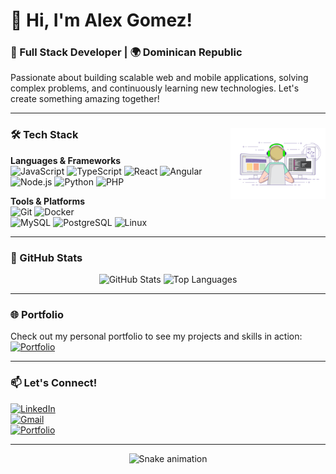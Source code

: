# 👋 Hi, I'm Alex Gomez!
### 🚀 Full Stack Developer | 🌍 Dominican Republic

Passionate about building scalable web and mobile applications, solving complex problems, and continuously learning new technologies. Let's create something amazing together!

---
###

<img align="right" height="114" src="https://raw.githubusercontent.com/devSouvik/devSouvik/master/gif3.gif"  />

###
### 🛠️ Tech Stack
**Languages & Frameworks**  
![JavaScript](https://img.shields.io/badge/JavaScript-F7DF1E?style=flat-square&logo=javascript&logoColor=black) 
![TypeScript](https://img.shields.io/badge/TypeScript-3178C6?style=flat-square&logo=typescript&logoColor=white) 
![React](https://img.shields.io/badge/React-61DAFB?style=flat-square&logo=react&logoColor=black) 
![Angular](https://img.shields.io/badge/Angular-DD0031?style=flat-square&logo=angular&logoColor=white)  
![Node.js](https://img.shields.io/badge/Node.js-339933?style=flat-square&logo=node.js&logoColor=white) 
![Python](https://img.shields.io/badge/Python-3776AB?style=flat-square&logo=python&logoColor=white) 
![PHP](https://img.shields.io/badge/PHP-777BB4?style=flat-square&logo=php&logoColor=white)  

**Tools & Platforms**  
![Git](https://img.shields.io/badge/Git-F05032?style=flat-square&logo=git&logoColor=white) 
![Docker](https://img.shields.io/badge/Docker-2496ED?style=flat-square&logo=docker&logoColor=white)  
![MySQL](https://img.shields.io/badge/MySQL-4479A1?style=flat-square&logo=mysql&logoColor=white) 
![PostgreSQL](https://img.shields.io/badge/PostgreSQL-4169E1?style=flat-square&logo=postgresql&logoColor=white) 
![Linux](https://img.shields.io/badge/Linux-FCC624?style=flat-square&logo=linux&logoColor=black)  

---

### 🌟 GitHub Stats
<div align="center">
  <img src="https://github-readme-stats.vercel.app/api?username=lic-alexgomez&show_icons=true&theme=radical" height="180" alt="GitHub Stats" />
  <img src="https://github-readme-stats.vercel.app/api/top-langs/?username=lic-alexgomez&layout=compact&theme=radical" height="180" alt="Top Languages" />
</div>

---

### 🌐 Portfolio
Check out my personal portfolio to see my projects and skills in action:  
[![Portfolio](https://img.shields.io/badge/Portfolio-Visit%20Now-FF5722?style=flat-square&logo=web)](https://lic-alexgomez.github.io/portafolios/)

---

### 📫 Let's Connect!
[![LinkedIn](https://img.shields.io/badge/LinkedIn-Visit%20Profile-0A66C2?style=flat-square&logo=linkedin&logoColor=white)](https://do.linkedin.com/in/alex-manuel-gomez-salazar-901389140)  
[![Gmail](https://img.shields.io/badge/Gmail-Contact-red?style=flat-square&logo=gmail&logoColor=white)](mailto:licalexgomezsalazar@gmail.com)  
[![Portfolio](https://img.shields.io/badge/Portfolio-Visit-FF5722?style=flat-square&logo=web)](https://lic-alexgomez.github.io/portafolios/)  

---

<div align="center">
  <img src="https://raw.githubusercontent.com/lic-alexgomez/lic-alexgomez/output/snake.svg" alt="Snake animation" />
</div>


